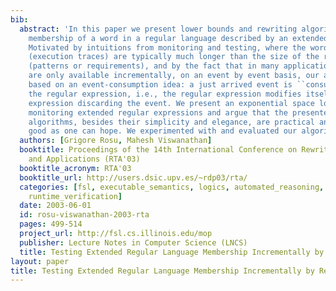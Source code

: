 ```yaml
---
bib:
  abstract: 'In this paper we present lower bounds and rewriting algorithms for testing
    membership of a word in a regular language described by an extended regular expression.
    Motivated by intuitions from monitoring and testing, where the words to be tested
    (execution traces) are typically much longer than the size of the regular expressions
    (patterns or requirements), and by the fact that in many applications the traces
    are only available incrementally, on an event by event basis, our algorithms are
    based on an event-consumption idea: a just arrived event is ``consumed'''' by
    the regular expression, i.e., the regular expression modifies itself into another
    expression discarding the event. We present an exponential space lower bound for
    monitoring extended regular expressions and argue that the presented rewriting-based
    algorithms, besides their simplicity and elegance, are practical and almost as
    good as one can hope. We experimented with and evaluated our algorithms in Maude.'
  authors: [Grigore Rosu, Mahesh Viswanathan]
  booktitle: Proceedings of the 14th International Conference on Rewriting Techniques
    and Applications (RTA'03)
  booktitle_acronym: RTA'03
  booktitle_url: http://users.dsic.upv.es/~rdp03/rta/
  categories: [fsl, executable_semantics, logics, automated_reasoning, rewrite_logic,
    runtime_verification]
  date: 2003-06-01
  id: rosu-viswanathan-2003-rta
  pages: 499-514
  project_url: http://fsl.cs.illinois.edu/mop
  publisher: Lecture Notes in Computer Science (LNCS)
  title: Testing Extended Regular Language Membership Incrementally by Rewriting
layout: paper
title: Testing Extended Regular Language Membership Incrementally by Rewriting
---
```

